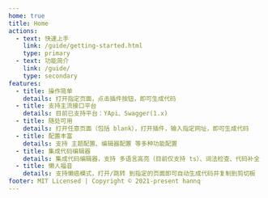 ```yaml
---
home: true
title: Home
actions:
  - text: 快速上手
    link: /guide/getting-started.html
    type: primary
  - text: 功能简介
    link: /guide/
    type: secondary
features:
  - title: 操作简单
    details: 打开指定页面，点击插件按钮，即可生成代码
  - title: 支持主流接口平台
    details: 目前已支持平台：YApi、Swagger(1.x)
  - title: 随处可用
    details: 打开任意页面（包括 blank），打开插件，输入指定网址，即可生成代码
  - title: 配置丰富
    details: 支持 主题配置、编辑器配置 等多种功能配置
  - title: 集成代码编辑器
    details: 集成代码编辑器，支持 多语言高亮（目前仅支持 ts）、词法检查、代码补全
  - title: 懒人福音
    details: 支持懒癌模式，打开/跳转 到指定的页面即可自动生成代码并复制到剪切板
footer: MIT Licensed | Copyright © 2021-present hannq
---
```


